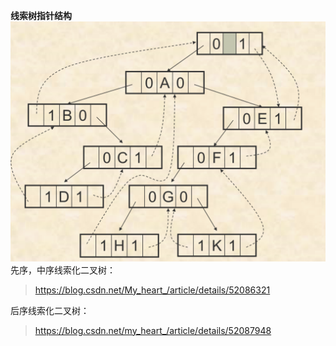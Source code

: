 **线索树指针结构**
![Alt text](image.png)
先序，中序线索化二叉树：
><https://blog.csdn.net/My_heart_/article/details/52086321>

后序线索化二叉树：
><https://blog.csdn.net/my_heart_/article/details/52087948>
